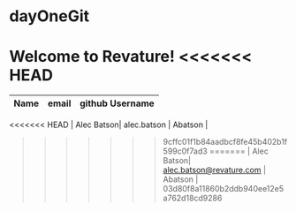# dayOneGit

Welcome to Revature!
<<<<<<< HEAD
=======

| Name | email | github Username |
| ---- | ----- | --------------- |
<<<<<<< HEAD
| Alec Batson| alec.batson | Abatson |
>>>>>>> 9cffc01f1b84aadbcf8fe45b402b1f599c0f7ad3
=======
| Alec Batson| alec.batson@revature.com | Abatson |
>>>>>>> 03d80f8a11860b2ddb940ee12e5a762d18cd9286
